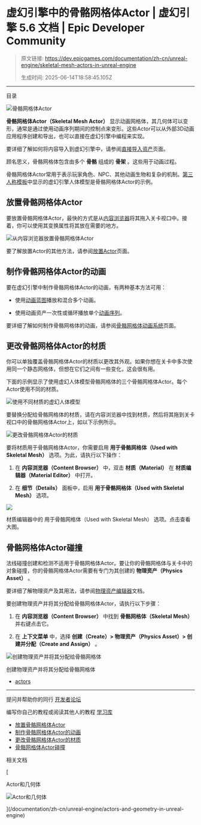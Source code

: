 # 虚幻引擎中的骨骼网格体Actor | 虚幻引擎 5.6 文档 | Epic Developer Community

> 原文链接: https://dev.epicgames.com/documentation/zh-cn/unreal-engine/skeletal-mesh-actors-in-unreal-engine
> 
> 生成时间: 2025-06-14T18:58:45.105Z

---

目录

![骨骼网格体Actor](https://dev.epicgames.com/community/api/documentation/image/4f5c5903-aea5-4620-8cc8-ccf68fae92fb?resizing_type=fill&width=1920&height=335)

**骨骼网格体Actor（Skeletal Mesh Actor）** 显示动画网格体，其几何体可以变形，通常是通过使用动画序列期间的控制点来变形。这些Actor可以从外部3D动画应用程序创建和导出，也可以直接在虚幻引擎中编程来实现。

要详细了解如何将内容导入到虚幻引擎中，请参阅[直接导入资产](/documentation/zh-cn/unreal-engine/importing-assets-directly-into-unreal-engine)页面。

顾名思义，骨骼网格体包含由多个 **骨骼** 组成的 **骨架** 。这些用于动画过程。

骨骼网格体Actor常用于表示玩家角色、NPC、其他动画生物和复杂的机制。[第三人称模板](/documentation/zh-cn/unreal-engine/third-person-template-in-unreal-engine)中显示的虚幻引擎人体模型是骨骼网格体Actor的示例。

## 放置骨骼网格体Actor

要放置骨骼网格体Actor，最快的方式是从[内容浏览器](/documentation/zh-cn/unreal-engine/content-browser-in-unreal-engine)将其拖入关卡视口中。接着，你可以使用其变换属性将其放在需要的地方。

![从内容浏览器放置骨骼网格体Actor](https://d1iv7db44yhgxn.cloudfront.net/documentation/images/38e3d37f-8609-4cf8-9e2f-22a3af106e57/placing-skeletal-mesh.gif)

要了解放置Actor的其他方法，请参阅[放置Actor](/documentation/zh-cn/unreal-engine/placing-actors-in-unreal-engine)页面。

## 制作骨骼网格体Actor的动画

要在虚幻引擎中制作骨骼网格体Actor的动画，有两种基本方法可用：

-   使用[动画蓝图](/documentation/zh-cn/unreal-engine/animation-blueprints-in-unreal-engine)播放和混合多个动画。
    
-   使用动画资产一次性或循环播放单个[动画序列](/documentation/zh-cn/unreal-engine/animation-sequences-in-unreal-engine)。
    

要详细了解如何制作骨骼网格体的动画，请参阅[骨骼网格体动画系统](/documentation/zh-cn/unreal-engine/skeletal-mesh-animation-system-in-unreal-engine)页面。

## 更改骨骼网格体Actor的材质

你可以单独覆盖骨骼网格体Actor的材质以更改其外观。如果你想在关卡中多次使用同一个静态网格体，但想在它们之间有一些变化，这会很有用。

下面的示例显示了使用虚幻人体模型骨骼网格体的三个骨骼网格体Actor。每个Actor使用不同的材质。

![使用不同材质的虚幻人体模型](https://d1iv7db44yhgxn.cloudfront.net/documentation/images/5d8bf7ad-be10-4655-80c5-f64b12c498ce/mannequins-different-materials.png)

要替换分配给骨骼网格体的材质，请在内容浏览器中找到材质，然后将其拖到关卡视口中的骨骼网格体Actor上，如以下示例所示。

![更改骨骼网格体Actor的材质](https://d1iv7db44yhgxn.cloudfront.net/documentation/images/2017c784-be1b-422c-a46b-50b284d61c0c/changing-skeletal-mesh-material.gif)

要将材质用于骨骼网格体Actor，你需要启用 **用于骨骼网格体（Used with Skeletal Mesh）** 选项。为此，请执行以下操作：

1.  在 **内容浏览器（Content Browser）** 中，双击 **材质（Material）** 在 **材质编辑器（Material Editor）** 中打开。
    
2.  在 **细节（Details）** 面板中，启用 **用于骨骼网格体（Used with Skeletal Mesh）** 选项。
    

[![](https://d1iv7db44yhgxn.cloudfront.net/documentation/images/267f6d79-11f4-4b8e-ba0a-850ffa93b665/material-used-with-skeletal-mesh.png)](https://d1iv7db44yhgxn.cloudfront.net/documentation/images/267f6d79-11f4-4b8e-ba0a-850ffa93b665/material-used-with-skeletal-mesh.png)

材质编辑器中的 用于骨骼网格体（Used with Skeletal Mesh） 选项。点击查看大图。

## 骨骼网格体Actor碰撞

法线碰撞创建和检测不适用于骨骼网格体Actor。要让你的骨骼网格体与关卡中的对象碰撞，你的骨骼网格体Actor需要有专门为其创建的 **物理资产（Physics Asset）** 。

要详细了解物理资产及其用法，请参阅[物理资产编辑器](/documentation/zh-cn/unreal-engine/physics-asset-editor-in-unreal-engine)文档。

要创建物理资产并将其分配给骨骼网格体Actor，请执行以下步骤：

1.  在 **内容浏览器（Content Browser）** 中找到 **骨骼网格体（Skeletal Mesh）** 并右键点击它。
    
2.  在 **上下文菜单** 中，选择 **创建（Create）> 物理资产（Physics Asset）> 创建并分配（Create and Assign）** 。
    

![创建物理资产并将其分配给骨骼网格体](https://d1iv7db44yhgxn.cloudfront.net/documentation/images/33e659b0-ccdb-473b-9baa-fded4c25620c/creating-physics-asset.png)

创建物理资产并将其分配给骨骼网格体

-   [actors](https://dev.epicgames.com/community/search?query=actors)

* * *

提问并帮助你的同行 [开发者论坛](https://forums.unrealengine.com/categories?tag=unreal-engine)

编写你自己的教程或阅读其他人的教程 [学习库](https://dev.epicgames.com/community/unreal-engine/learning)

-   [放置骨骼网格体Actor](/documentation/zh-cn/unreal-engine/skeletal-mesh-actors-in-unreal-engine#%E6%94%BE%E7%BD%AE%E9%AA%A8%E9%AA%BC%E7%BD%91%E6%A0%BC%E4%BD%93actor)
-   [制作骨骼网格体Actor的动画](/documentation/zh-cn/unreal-engine/skeletal-mesh-actors-in-unreal-engine#%E5%88%B6%E4%BD%9C%E9%AA%A8%E9%AA%BC%E7%BD%91%E6%A0%BC%E4%BD%93actor%E7%9A%84%E5%8A%A8%E7%94%BB)
-   [更改骨骼网格体Actor的材质](/documentation/zh-cn/unreal-engine/skeletal-mesh-actors-in-unreal-engine#%E6%9B%B4%E6%94%B9%E9%AA%A8%E9%AA%BC%E7%BD%91%E6%A0%BC%E4%BD%93actor%E7%9A%84%E6%9D%90%E8%B4%A8)
-   [骨骼网格体Actor碰撞](/documentation/zh-cn/unreal-engine/skeletal-mesh-actors-in-unreal-engine#%E9%AA%A8%E9%AA%BC%E7%BD%91%E6%A0%BC%E4%BD%93actor%E7%A2%B0%E6%92%9E)

相关文档

[

Actor和几何体

![Actor和几何体](https://dev.epicgames.com/community/api/documentation/image/0edf0358-c25c-4cad-88cf-3019f55118d8?resizing_type=fit&width=160&height=92)

](/documentation/zh-cn/unreal-engine/actors-and-geometry-in-unreal-engine)
